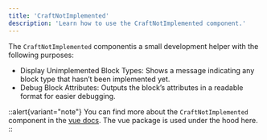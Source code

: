 ```yaml
---
title: 'CraftNotImplemented'
description: 'Learn how to use the CraftNotImplemented component.'
---
```


The `CraftNotImplemented` componentis a small development helper with the following purposes:

- Display Unimplemented Block Types: Shows a message indicating any block type that hasn’t been implemented yet.
- Debug Block Attributes: Outputs the block’s attributes in a readable format for easier debugging.

::alert{variant="note"}
  You can find more about the `CraftNotImplemented` component in the [vue docs](/libraries/vue-craftcms/components/craft-not-implemented). The vue package is used under the hood here.
::
